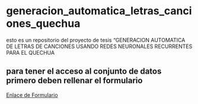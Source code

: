 # generacion_automatica_letras_canciones_quechua
esto es un repositorio del proyecto de tesis “GENERACION AUTOMATICA DE LETRAS DE CANCIONES USANDO REDES NEURONALES RECURRENTES PARA EL QUECHUA
## para tener el acceso al conjunto de datos primero deben rellenar el formulario
[Enlace de Formulario](https://docs.google.com/forms/d/e/1FAIpQLSclmJ5puY9EQ_r-O2oY_YJJHIsqVcJaiLDlezke1F4n_f0ZgA/viewform?usp=sf_link)
